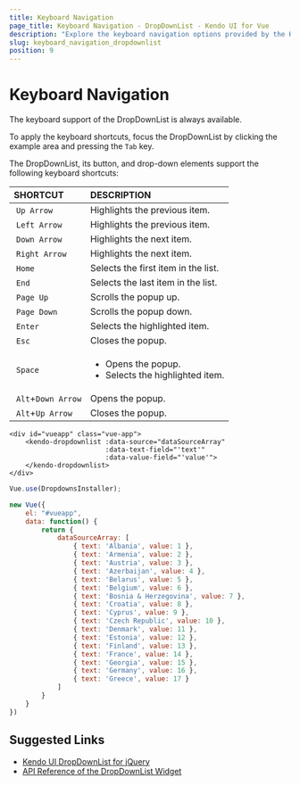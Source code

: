 ```yaml
---
title: Keyboard Navigation
page_title: Keyboard Navigation - DropDownList - Kendo UI for Vue
description: "Explore the keyboard navigation options provided by the Kendo UI DropDownList wrapper for Vue."
slug: keyboard_navigation_dropdownlist
position: 9
---
```


# Keyboard Navigation

The keyboard support of the DropDownList is always available.

To apply the keyboard shortcuts, focus the DropDownList by clicking the example area and pressing the `Tab` key.

The DropDownList, its button, and drop-down elements support the following keyboard shortcuts:

| SHORTCUT    | DESCRIPTION |
|:---         |:--- |
| `Up Arrow`  | Highlights the previous item.|
| `Left Arrow`| Highlights the previous item.|
| `Down Arrow`| Highlights the next item.|
| `Right Arrow` | Highlights the next item.|
| `Home`        | Selects the first item in the list.|
| `End`         | Selects the last item in the list.|
| `Page Up`     | Scrolls the popup up.|
| `Page Down`   | Scrolls the popup down.|
| `Enter`       | Selects the highlighted item.|
| `Esc`         | Closes the popup.|
| `Space`       | <ul><li>Opens the popup.</li> <li>Selects the highlighted item.</li></ul> |
| `Alt`+`Down Arrow`| Opens the popup.|
| `Alt`+`Up Arrow`  | Closes the popup.|

```html-preview
<div id="vueapp" class="vue-app">
    <kendo-dropdownlist :data-source="dataSourceArray"
                        :data-text-field="'text'"
                        :data-value-field="'value'">
    </kendo-dropdownlist>
</div>
```
```js
Vue.use(DropdownsInstaller);

new Vue({
    el: "#vueapp",
    data: function() {
        return {
            dataSourceArray: [
                { text: 'Albania', value: 1 },
                { text: 'Armenia', value: 2 },
                { text: 'Austria', value: 3 },
                { text: 'Azerbaijan', value: 4 },
                { text: 'Belarus', value: 5 },
                { text: 'Belgium', value: 6 },
                { text: 'Bosnia & Herzegovina', value: 7 },
                { text: 'Croatia', value: 8 },
                { text: 'Cyprus', value: 9 },
                { text: 'Czech Republic', value: 10 },
                { text: 'Denmark', value: 11 },
                { text: 'Estonia', value: 12 },
                { text: 'Finland', value: 13 },
                { text: 'France', value: 14 },
                { text: 'Georgia', value: 15 },
                { text: 'Germany', value: 16 },
                { text: 'Greece', value: 17 }
            ]
        }
    }
})
```

## Suggested Links

* [Kendo UI DropDownList for jQuery](https://docs.telerik.com/kendo-ui/controls/editors/dropdownlist/overview)
* [API Reference of the DropDownList Widget](https://docs.telerik.com/kendo-ui/api/javascript/ui/dropdownlist)
